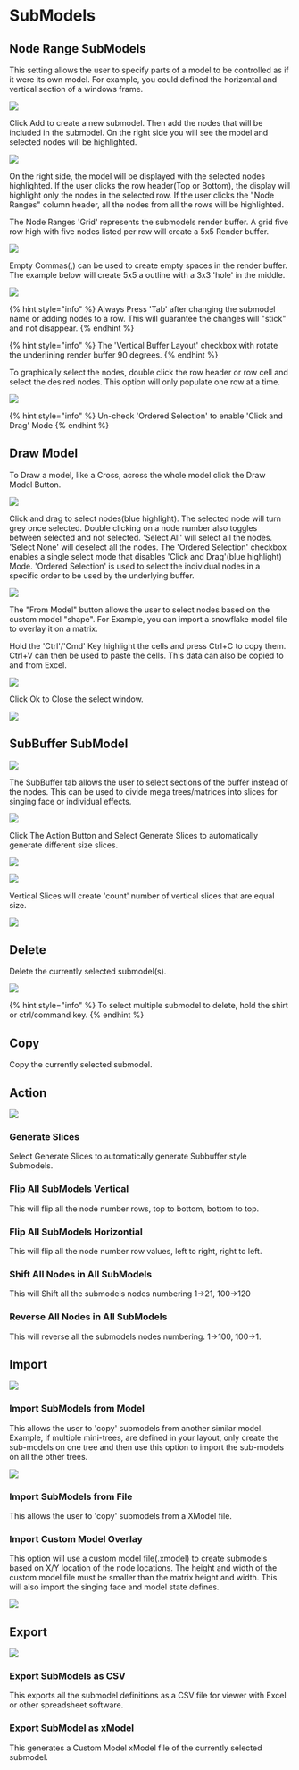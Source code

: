 # SubModels

## Node Range SubModels

This setting allows the user to specify parts of a model to be controlled as if it were its own model. For example, you could defined the horizontal and vertical section of a windows frame.

![](<../../.gitbook/assets/image (493).png>)

Click Add to create a new submodel. Then add the nodes that will be included in the submodel. On the right side you will see the model and selected nodes will be highlighted.

![](<../../.gitbook/assets/image (242) (1).png>)

On the right side, the model will be displayed with the selected nodes highlighted. If the user clicks the row header(Top or Bottom), the display will highlight only the nodes in the selected row. If the user clicks the "Node Ranges" column header, all the nodes from all the rows will be highlighted.

The Node Ranges 'Grid' represents the submodels render buffer. A grid five row high with five nodes listed per row will create a 5x5 Render buffer.&#x20;



![](../../.gitbook/assets/5by5.png)

Empty Commas(,) can be used to create empty spaces in the render buffer. The example below will create 5x5 a outline with a 3x3 'hole' in the middle.

![](<../../.gitbook/assets/image (628).png>)

{% hint style="info" %}
Always Press 'Tab' after changing the submodel name or adding nodes to a row. This will guarantee the changes will "stick" and not disappear.
{% endhint %}

{% hint style="info" %}
The 'Vertical Buffer Layout' checkbox with rotate the underlining render buffer 90 degrees.
{% endhint %}

To graphically select the nodes, double click the row header or row cell and select the desired nodes. This option will only populate one row at a time.

![](<../../.gitbook/assets/image (239).png>)

{% hint style="info" %}
Un-check 'Ordered Selection' to enable 'Click and Drag' Mode
{% endhint %}

## Draw Model

To Draw a model, like a Cross, across the whole model click the Draw Model Button.

![](<../../.gitbook/assets/image (536) (1).png>)

Click and drag to select nodes(blue highlight). The selected node will turn grey once selected. Double clicking on a node number also toggles between selected and not selected. 'Select All' will select all the nodes. 'Select None' will deselect all the nodes. The 'Ordered Selection' checkbox enables a single select mode that disables 'Click and Drag'(blue highlight) Mode. 'Ordered Selection' is used to select the individual nodes in a specific order to be used by the underlying buffer.

![](<../../.gitbook/assets/image (423).png>)

The "From Model" button allows the user to select nodes based on the custom model "shape". For Example, you can import a snowflake model file to overlay it on a matrix.

Hold the 'Ctrl'/'Cmd' Key highlight the cells and press Ctrl+C to copy them. Ctrl+V can then be used to paste the cells. This data can also be copied to and from Excel.

![](<../../.gitbook/assets/image (553).png>)

Click Ok to Close the select window.

![](<../../.gitbook/assets/image (110).png>)

## SubBuffer SubModel

![](<../../.gitbook/assets/image (366) (1).png>)

The SubBuffer tab allows the user to select sections of the buffer instead of the nodes. This can be used to divide mega trees/matrices into slices for singing face or individual effects.

![](<../../.gitbook/assets/image (754).png>)

Click The Action Button and Select Generate Slices to automatically generate different size slices.

![](<../../.gitbook/assets/image (273).png>)

![](<../../.gitbook/assets/image (778).png>)

Vertical Slices will create 'count' number of vertical slices that are equal size.

![](<../../.gitbook/assets/image (139).png>)

## Delete

Delete the currently selected submodel(s).

![](<../../.gitbook/assets/image (402) (1).png>)

{% hint style="info" %}
To select multiple submodel to delete, hold the shirt or ctrl/command key.
{% endhint %}

## Copy

Copy the currently selected submodel.

## Action

![](<../../.gitbook/assets/image (301).png>)

### Generate Slices

Select Generate Slices to automatically generate Subbuffer style Submodels.

### Flip All SubModels Vertical

This will flip all the node number rows, top to bottom, bottom to top.

### Flip All SubModels Horizontial

This will flip all the node number row values, left to right, right to left.

### Shift All Nodes in All SubModels

This will Shift all the submodels nodes numbering 1->21, 100->120

### Reverse All Nodes in All SubModels

This will reverse all the submodels nodes numbering. 1->100, 100->1.

## Import

![](<../../.gitbook/assets/image (578).png>)

### Import SubModels from Model

This allows the user to 'copy' submodels from another similar model. Example, if multiple mini-trees, are defined in your layout, only create the sub-models on one tree and then use this option to import the sub-models on all the other trees.

![](<../../.gitbook/assets/image (457).png>)

### Import SubModels from File

This allows the user to 'copy' submodels from a XModel file.

### Import Custom Model Overlay

This option will use a custom model file(.xmodel) to create submodels based on X/Y location of the node locations. The height and width of the custom model file must be smaller than the matrix height and width. This will also import the singing face and model state defines.

![](<../../.gitbook/assets/image (354).png>)

## Export

![](<../../.gitbook/assets/image (4).png>)

### Export SubModels as CSV

This exports all the submodel definitions as a CSV file for viewer with Excel or other spreadsheet software.

### Export SubModel as xModel

This generates a Custom Model xModel file of the currently selected submodel.
